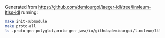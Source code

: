 Generated from https://github.com/demiourgoi/jaeger-idl/tree/linoleum-ltlss-idl running:

```bash
make init-submodule
make proto-all
ls .proto-gen-polyglot/proto-gen-java/io/github/demiourgoi/linoleum/ltlss/
``` 
